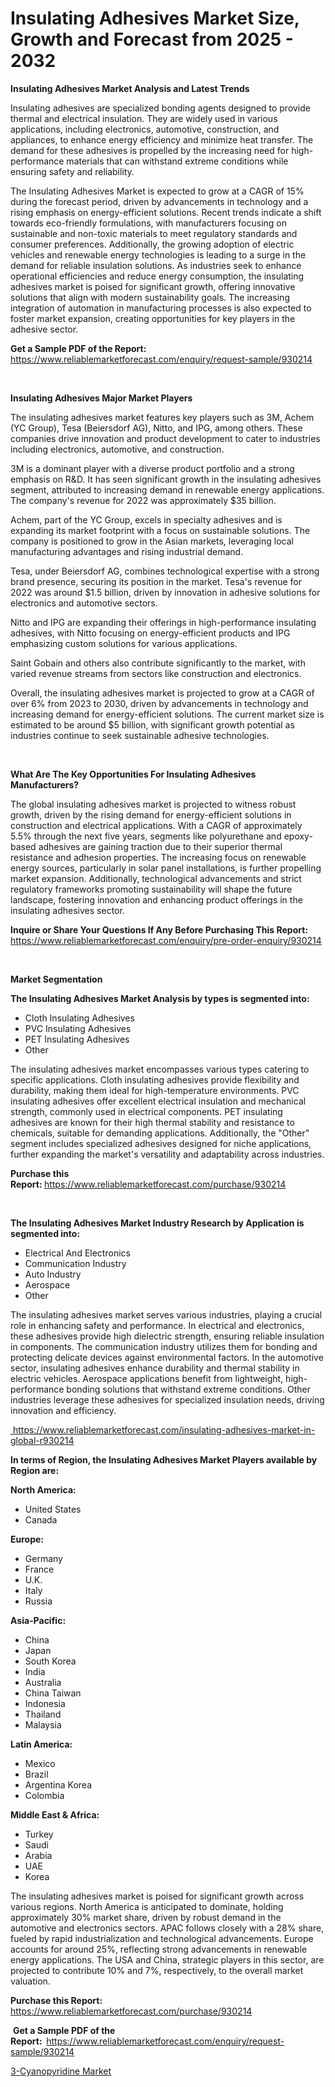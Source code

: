 <p><h1>Insulating Adhesives Market Size, Growth and Forecast from 2025 - 2032</h1></p><p><strong>Insulating Adhesives Market Analysis and Latest Trends</strong></p>
<p><p>Insulating adhesives are specialized bonding agents designed to provide thermal and electrical insulation. They are widely used in various applications, including electronics, automotive, construction, and appliances, to enhance energy efficiency and minimize heat transfer. The demand for these adhesives is propelled by the increasing need for high-performance materials that can withstand extreme conditions while ensuring safety and reliability.</p><p>The Insulating Adhesives Market is expected to grow at a CAGR of 15% during the forecast period, driven by advancements in technology and a rising emphasis on energy-efficient solutions. Recent trends indicate a shift towards eco-friendly formulations, with manufacturers focusing on sustainable and non-toxic materials to meet regulatory standards and consumer preferences. Additionally, the growing adoption of electric vehicles and renewable energy technologies is leading to a surge in the demand for reliable insulation solutions. As industries seek to enhance operational efficiencies and reduce energy consumption, the insulating adhesives market is poised for significant growth, offering innovative solutions that align with modern sustainability goals. The increasing integration of automation in manufacturing processes is also expected to foster market expansion, creating opportunities for key players in the adhesive sector.</p></p>
<p><strong>Get a Sample PDF of the Report:&nbsp;</strong> <a href="https://www.reliablemarketforecast.com/enquiry/request-sample/930214?utm_campaign=2325&utm_medium=2&utm_source=Github&utm_content=ia&utm_term=21032025&utm_id=insulating-adhesives">https://www.reliablemarketforecast.com/enquiry/request-sample/930214</a></p>
<p>&nbsp;</p>
<p><strong>Insulating Adhesives Major Market Players</strong></p>
<p><p>The insulating adhesives market features key players such as 3M, Achem (YC Group), Tesa (Beiersdorf AG), Nitto, and IPG, among others. These companies drive innovation and product development to cater to industries including electronics, automotive, and construction.</p><p>3M is a dominant player with a diverse product portfolio and a strong emphasis on R&D. It has seen significant growth in the insulating adhesives segment, attributed to increasing demand in renewable energy applications. The company's revenue for 2022 was approximately $35 billion.</p><p>Achem, part of the YC Group, excels in specialty adhesives and is expanding its market footprint with a focus on sustainable solutions. The company is positioned to grow in the Asian markets, leveraging local manufacturing advantages and rising industrial demand.</p><p>Tesa, under Beiersdorf AG, combines technological expertise with a strong brand presence, securing its position in the market. Tesa's revenue for 2022 was around $1.5 billion, driven by innovation in adhesive solutions for electronics and automotive sectors.</p><p>Nitto and IPG are expanding their offerings in high-performance insulating adhesives, with Nitto focusing on energy-efficient products and IPG emphasizing custom solutions for various applications.</p><p>Saint Gobain and others also contribute significantly to the market, with varied revenue streams from sectors like construction and electronics.</p><p>Overall, the insulating adhesives market is projected to grow at a CAGR of over 6% from 2023 to 2030, driven by advancements in technology and increasing demand for energy-efficient solutions. The current market size is estimated to be around $5 billion, with significant growth potential as industries continue to seek sustainable adhesive technologies.</p></p>
<p>&nbsp;</p>
<p><strong>What Are The Key Opportunities For Insulating Adhesives Manufacturers?</strong></p>
<p><p>The global insulating adhesives market is projected to witness robust growth, driven by the rising demand for energy-efficient solutions in construction and electrical applications. With a CAGR of approximately 5.5% through the next five years, segments like polyurethane and epoxy-based adhesives are gaining traction due to their superior thermal resistance and adhesion properties. The increasing focus on renewable energy sources, particularly in solar panel installations, is further propelling market expansion. Additionally, technological advancements and strict regulatory frameworks promoting sustainability will shape the future landscape, fostering innovation and enhancing product offerings in the insulating adhesives sector.</p></p>
<p><strong>Inquire or Share Your Questions If Any Before Purchasing This Report:</strong> <a href="https://www.reliablemarketforecast.com/enquiry/pre-order-enquiry/930214?utm_campaign=2325&utm_medium=2&utm_source=Github&utm_content=ia&utm_term=21032025&utm_id=insulating-adhesives">https://www.reliablemarketforecast.com/enquiry/pre-order-enquiry/930214</a></p>
<p>&nbsp;</p>
<p><strong>Market Segmentation</strong></p>
<p><strong>The Insulating Adhesives Market Analysis by types is segmented into:</strong></p>
<p><ul><li>Cloth Insulating Adhesives</li><li>PVC Insulating Adhesives</li><li>PET Insulating Adhesives</li><li>Other</li></ul></p>
<p><p>The insulating adhesives market encompasses various types catering to specific applications. Cloth insulating adhesives provide flexibility and durability, making them ideal for high-temperature environments. PVC insulating adhesives offer excellent electrical insulation and mechanical strength, commonly used in electrical components. PET insulating adhesives are known for their high thermal stability and resistance to chemicals, suitable for demanding applications. Additionally, the "Other" segment includes specialized adhesives designed for niche applications, further expanding the market's versatility and adaptability across industries.</p></p>
<p><strong>Purchase this Report:&nbsp;</strong><a href="https://www.reliablemarketforecast.com/purchase/930214?utm_campaign=2325&utm_medium=2&utm_source=Github&utm_content=ia&utm_term=21032025&utm_id=insulating-adhesives">https://www.reliablemarketforecast.com/purchase/930214</a></p>
<p>&nbsp;</p>
<p><strong>The Insulating Adhesives Market Industry Research by Application is segmented into:</strong></p>
<p><ul><li>Electrical And Electronics</li><li>Communication Industry</li><li>Auto Industry</li><li>Aerospace</li><li>Other</li></ul></p>
<p><p>The insulating adhesives market serves various industries, playing a crucial role in enhancing safety and performance. In electrical and electronics, these adhesives provide high dielectric strength, ensuring reliable insulation in components. The communication industry utilizes them for bonding and protecting delicate devices against environmental factors. In the automotive sector, insulating adhesives enhance durability and thermal stability in electric vehicles. Aerospace applications benefit from lightweight, high-performance bonding solutions that withstand extreme conditions. Other industries leverage these adhesives for specialized insulation needs, driving innovation and efficiency.</p></p>
<p><a href="https://www.reliablemarketforecast.com/insulating-adhesives-market-in-global-r930214?utm_campaign=2325&utm_medium=2&utm_source=Github&utm_content=ia&utm_term=21032025&utm_id=insulating-adhesives">&nbsp;https://www.reliablemarketforecast.com/insulating-adhesives-market-in-global-r930214</a></p>
<p><strong>In terms of Region, the Insulating Adhesives Market Players available by Region are:</strong></p>
<p>
    <p> <strong> North America: </strong>
        <ul>
            <li>United States</li>
            <li>Canada</li>
        </ul>
        </p> 
    <p> <strong> Europe: </strong>
        <ul>
            <li>Germany</li>
            <li>France</li>
            <li>U.K.</li>
            <li>Italy</li>
            <li>Russia</li>
        </ul>
        </p> 
    <p> <strong> Asia-Pacific: </strong>
        <ul>
            <li>China</li>
            <li>Japan</li>
            <li>South Korea</li>
            <li>India</li>
            <li>Australia</li>
            <li>China Taiwan</li>
            <li>Indonesia</li>
            <li>Thailand</li>
            <li>Malaysia</li>
        </ul>
        </p> 
    <p> <strong> Latin America: </strong>
        <ul>
            <li>Mexico</li>
            <li>Brazil</li>
            <li>Argentina Korea</li>
            <li>Colombia</li>
        </ul>
        </p> 
    <p> <strong> Middle East & Africa: </strong>
        <ul>
            <li>Turkey</li>
            <li>Saudi</li>
            <li>Arabia</li>
            <li>UAE</li>
            <li>Korea</li>
        </ul>
    </p>
    </p>
<p><p>The insulating adhesives market is poised for significant growth across various regions. North America is anticipated to dominate, holding approximately 30% market share, driven by robust demand in the automotive and electronics sectors. APAC follows closely with a 28% share, fueled by rapid industrialization and technological advancements. Europe accounts for around 25%, reflecting strong advancements in renewable energy applications. The USA and China, strategic players in this sector, are projected to contribute 10% and 7%, respectively, to the overall market valuation.</p></p>
<p><strong>Purchase this Report: </strong><a href="https://www.reliablemarketforecast.com/purchase/930214?utm_campaign=2325&utm_medium=2&utm_source=Github&utm_content=ia&utm_term=21032025&utm_id=insulating-adhesives">https://www.reliablemarketforecast.com/purchase/930214</a></p>
<p>&nbsp;<strong>Get a Sample PDF of the Report:&nbsp;&nbsp;</strong><a href="https://www.reliablemarketforecast.com/enquiry/request-sample/930214?utm_campaign=2325&utm_medium=2&utm_source=Github&utm_content=ia&utm_term=21032025&utm_id=insulating-adhesives">https://www.reliablemarketforecast.com/enquiry/request-sample/930214</a></p>
<p><strong></strong></p>
<p><p><a href="https://github.com/FosterFahey91/Market-Research-Report-List-1/blob/main/3-cyanopyridine-market.md?utm_campaign=2325&utm_medium=2&utm_source=Github&utm_content=ia&utm_term=21032025&utm_id=insulating-adhesives">3-Cyanopyridine Market</a></p></p>